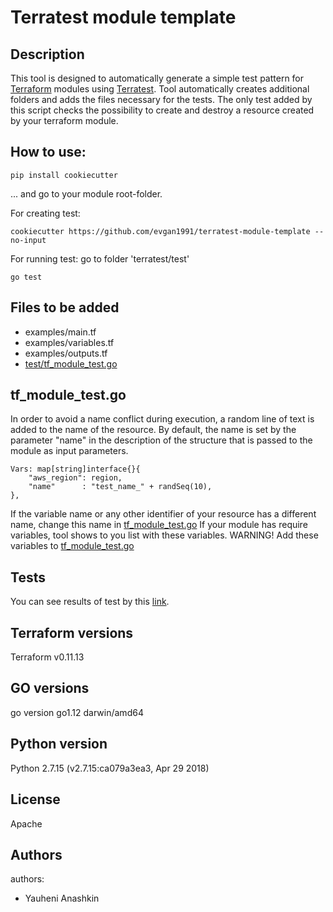 # Terratest module template

## Description
This tool is designed to automatically generate a simple test pattern for [Terraform](https://www.terraform.io/) modules using [Terratest](https://github.com/gruntwork-io/terratest). Tool automatically creates additional folders and adds the files necessary for the tests. The only test added by this script checks the possibility to create and destroy a resource created by your terraform module.


## How to use:
```hcl
pip install cookiecutter
```
... and go to your module root-folder.

For creating test:
```hcl
cookiecutter https://github.com/evgan1991/terratest-module-template --no-input
```

For running test:
go to folder 'terratest/test'
```hcl
go test
```

## Files to be added
 * examples/main.tf
 * examples/variables.tf
 * examples/outputs.tf
 * [test/tf_module_test.go](%7B%7B%20cookiecutter.terratest_folder_name%20%7D%7D/test/tf_module_test.go)


## tf_module_test.go
In order to avoid a name conflict during execution, a random line of text is added to the name of the resource. By default, the name is set by the parameter "name" in the description of the structure that is passed to the module as input parameters.
```hcl
Vars: map[string]interface{}{
    "aws_region": region,
    "name"      : "test_name_" + randSeq(10),
},
```
If the variable name or any other identifier of your resource has a different name, change this name in [tf_module_test.go](%7B%7B%20cookiecutter.terratest_folder_name%20%7D%7D/test/tf_module_test.go)
If your module has require variables, tool shows to you list with these variables. WARNING! Add these variables to [tf_module_test.go](%7B%7B%20cookiecutter.terratest_folder_name%20%7D%7D/test/tf_module_test.go)


## Tests
You can see results of test by this [link](https://sonarcloud.io/dashboard?id=evgan1991_terratest-module-template).


## Terraform versions
Terraform v0.11.13


## GO versions
go version go1.12 darwin/amd64


## Python version
Python 2.7.15 (v2.7.15:ca079a3ea3, Apr 29 2018)


## License

Apache


## Authors

authors:
  - Yauheni Anashkin
